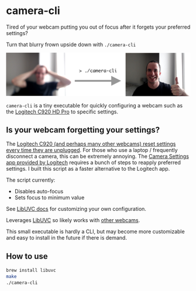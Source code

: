 # camera-cli

Tired of your webcam putting you out of focus after it forgets your preferred settings?

Turn that blurry frown upside down with `./camera-cli`

![Before and after](img/readme.png?raw=true "Before and after")

`camera-cli` is a tiny executable for quickly configuring a webcam such as the [Logitech C920 HD Pro](https://www.logitech.com/en-us/products/webcams/c920-pro-hd-webcam.960-000764.html) to specific settings.

## Is your webcam forgetting your settings?
The [Logitech C920 (and perhaps many other webcams) reset settings every time they are unplugged](https://www.reddit.com/r/obs/comments/fflg5g/logitech_cam_keeps_resetting_video_settings_back//). For those who use a laptop / frequently disconnect a camera, this can be extremely annoying. The [Camera Settings app provided by Logitech](https://support.logi.com/hc/en-us/articles/360024849133--Downloads-HD-Pro-Webcam-C920) requires a bunch of steps to reapply preferred settings. I built this script as a faster alternative to the Logitech app.

The script currently:
- Disables auto-focus
- Sets focus to minimum value

See [LibUVC docs](https://ken.tossell.net/libuvc/doc/) for customizing your own configuration.

Leverages [LibUVC](https://github.com/libuvc/libuvc) so likely works with [other webcams](https://en.wikipedia.org/wiki/List_of_USB_video_class_devices).

This small executable is hardly a CLI, but may become more customizable and easy to install in the future if there is demand.

## How to use

```bash
brew install libuvc
make
./camera-cli
```
 
